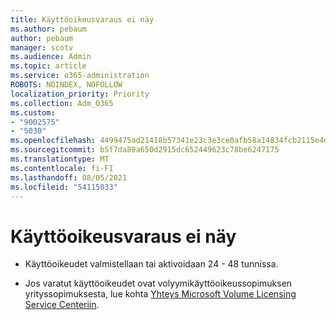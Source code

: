 ```yaml
---
title: Käyttöoikeusvaraus ei näy
ms.author: pebaum
author: pebaum
manager: scotv
ms.audience: Admin
ms.topic: article
ms.service: o365-administration
ROBOTS: NOINDEX, NOFOLLOW
localization_priority: Priority
ms.collection: Adm_O365
ms.custom:
- "9002575"
- "5030"
ms.openlocfilehash: 4499475ad21418b57341e23c3e3ce0afb58a14834fcb2115e4dffc9881f1b6cf
ms.sourcegitcommit: b5f7da89a650d2915dc652449623c78be6247175
ms.translationtype: MT
ms.contentlocale: fi-FI
ms.lasthandoff: 08/05/2021
ms.locfileid: "54115033"
---
```

# <a name="license-reservation-does-not-show"></a>Käyttöoikeusvaraus ei näy

- Käyttöoikeudet valmistellaan tai aktivoidaan 24 - 48 tunnissa.

- Jos varatut käyttöoikeudet ovat volyymikäyttöoikeussopimuksen yrityssopimuksesta, lue kohta [Yhteys Microsoft Volume Licensing Service Centeriin](https://support.microsoft.com/help/4471406/how-to-contact-the-microsoft-volume-licensing-service-center).
